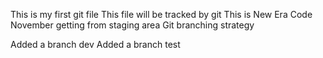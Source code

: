 This is my first git file
This file will be tracked by git
This is New Era Code
November
getting from staging area
Git branching strategy



Added a branch dev
Added a branch test

